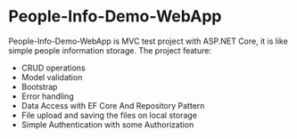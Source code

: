 # People-Info-Demo-WebApp
People-Info-Demo-WebApp is MVC test project with ASP.NET Core, it is like simple people information storage. 
The project feature:
- CRUD operations
- Model validation
- Bootstrap
- Error handling
- Data Access with EF Core And Repository Pattern
- File upload and saving the files on local storage
- Simple Authentication with some Authorization
